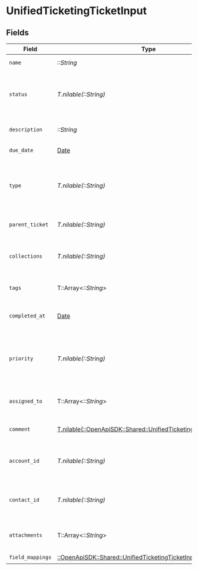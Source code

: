 # UnifiedTicketingTicketInput


## Fields

| Field                                                                                                                             | Type                                                                                                                              | Required                                                                                                                          | Description                                                                                                                       |
| --------------------------------------------------------------------------------------------------------------------------------- | --------------------------------------------------------------------------------------------------------------------------------- | --------------------------------------------------------------------------------------------------------------------------------- | --------------------------------------------------------------------------------------------------------------------------------- |
| `name`                                                                                                                            | *::String*                                                                                                                        | :heavy_check_mark:                                                                                                                | The name of the ticket                                                                                                            |
| `status`                                                                                                                          | *T.nilable(::String)*                                                                                                             | :heavy_minus_sign:                                                                                                                | The status of the ticket. Authorized values are OPEN or CLOSED.                                                                   |
| `description`                                                                                                                     | *::String*                                                                                                                        | :heavy_check_mark:                                                                                                                | The description of the ticket                                                                                                     |
| `due_date`                                                                                                                        | [Date](https://ruby-doc.org/stdlib-2.6.1/libdoc/date/rdoc/Date.html)                                                              | :heavy_minus_sign:                                                                                                                | The date the ticket is due                                                                                                        |
| `type`                                                                                                                            | *T.nilable(::String)*                                                                                                             | :heavy_minus_sign:                                                                                                                | The type of the ticket. Authorized values are PROBLEM, QUESTION, or TASK                                                          |
| `parent_ticket`                                                                                                                   | *T.nilable(::String)*                                                                                                             | :heavy_minus_sign:                                                                                                                | The UUID of the parent ticket                                                                                                     |
| `collections`                                                                                                                     | *T.nilable(::String)*                                                                                                             | :heavy_minus_sign:                                                                                                                | The collection UUIDs the ticket belongs to                                                                                        |
| `tags`                                                                                                                            | T::Array<*::String*>                                                                                                              | :heavy_minus_sign:                                                                                                                | The tags names of the ticket                                                                                                      |
| `completed_at`                                                                                                                    | [Date](https://ruby-doc.org/stdlib-2.6.1/libdoc/date/rdoc/Date.html)                                                              | :heavy_minus_sign:                                                                                                                | The date the ticket has been completed                                                                                            |
| `priority`                                                                                                                        | *T.nilable(::String)*                                                                                                             | :heavy_minus_sign:                                                                                                                | The priority of the ticket. Authorized values are HIGH, MEDIUM or LOW.                                                            |
| `assigned_to`                                                                                                                     | T::Array<*::String*>                                                                                                              | :heavy_minus_sign:                                                                                                                | The users UUIDs the ticket is assigned to                                                                                         |
| `comment`                                                                                                                         | [T.nilable(::OpenApiSDK::Shared::UnifiedTicketingCommentInput)](../../models/shared/unifiedticketingcommentinput.md)              | :heavy_minus_sign:                                                                                                                | The comment of the ticket                                                                                                         |
| `account_id`                                                                                                                      | *T.nilable(::String)*                                                                                                             | :heavy_minus_sign:                                                                                                                | The UUID of the account which the ticket belongs to                                                                               |
| `contact_id`                                                                                                                      | *T.nilable(::String)*                                                                                                             | :heavy_minus_sign:                                                                                                                | The UUID of the contact which the ticket belongs to                                                                               |
| `attachments`                                                                                                                     | T::Array<*::String*>                                                                                                              | :heavy_minus_sign:                                                                                                                | The attachements UUIDs tied to the ticket                                                                                         |
| `field_mappings`                                                                                                                  | [::OpenApiSDK::Shared::UnifiedTicketingTicketInputFieldMappings](../../models/shared/unifiedticketingticketinputfieldmappings.md) | :heavy_check_mark:                                                                                                                | N/A                                                                                                                               |